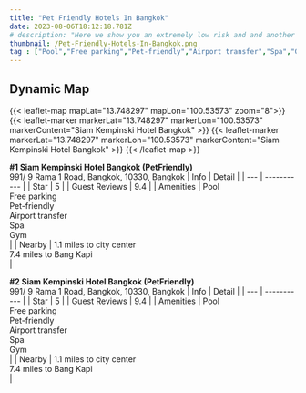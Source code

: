 ```yaml
---
title: "Pet Friendly Hotels In Bangkok"
date: 2023-08-06T18:12:18.781Z
# description: "Here we show you an extremely low risk and and another medium risk approach to earn passive income "
thumbnail: /Pet-Friendly-Hotels-In-Bangkok.png
tag : ["Pool","Free parking","Pet-friendly","Airport transfer","Spa","Gym"]
---
```


## Dynamic Map
{{< leaflet-map  mapLat="13.748297" mapLon="100.53573" zoom="8">}}
    {{< leaflet-marker markerLat="13.748297" markerLon="100.53573" markerContent="Siam Kempinski Hotel Bangkok" >}}
    {{< leaflet-marker markerLat="13.748297" markerLon="100.53573" markerContent="Siam Kempinski Hotel Bangkok" >}}
{{< /leaflet-map >}}


**#1 Siam Kempinski Hotel Bangkok (PetFriendly)**<br>991/ 9 Rama 1 Road, Bangkok, 10330, Bangkok
| Info | Detail |
| --- | ----------- |
| Star | 5 |
| Guest Reviews | 9.4 |
| Amenities | Pool<br>Free parking<br>Pet-friendly<br>Airport transfer<br>Spa<br>Gym<br> |
| Nearby | 1.1 miles to city center<br>7.4 miles to Bang Kapi<br> |

**#2 Siam Kempinski Hotel Bangkok (PetFriendly)**<br>991/ 9 Rama 1 Road, Bangkok, 10330, Bangkok
| Info | Detail |
| --- | ----------- |
| Star | 5 |
| Guest Reviews | 9.4 |
| Amenities | Pool<br>Free parking<br>Pet-friendly<br>Airport transfer<br>Spa<br>Gym<br> |
| Nearby | 1.1 miles to city center<br>7.4 miles to Bang Kapi<br> |

